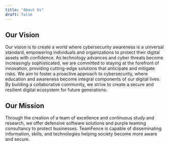 ```yaml
---
title: "About Us"
draft: false
---
```


## Our Vision
Our vision is to create a world where cybersecurity awareness is a universal standard, empowering individuals and organizations to protect their digital assets with confidence. As technology advances and cyber threats become increasingly sophisticated, we are committed to staying at the forefront of innovation, providing cutting-edge solutions that anticipate and mitigate risks. We aim to foster a proactive approach to cybersecurity, where education and awareness become integral components of our digital lives. By building a collaborative community, we strive to create a secure and resilient digital ecosystem for future generations.

## Our Mission
Through the creation of a team of excellence and continuous study and research, we offer defensive software solutions and purple teaming consultancy to protect businesses. TeamFence is capable of disseminating information, skills, and technologies helping society become more aware and secure.